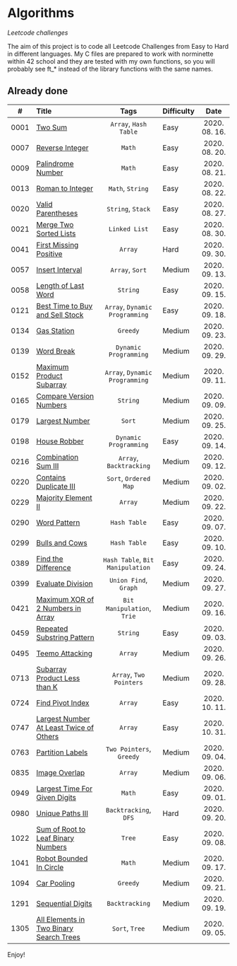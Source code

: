 # Algorithms
*Leetcode challenges*

The aim of this project is to code all Leetcode Challenges from Easy to Hard in different languages. My C files are prepared to work with norminette within 42 school and they are tested with my own functions, so you will probably see ft_* instead of the library functions with the same names.

## Already done
| # | Title | Tags | Difficulty | Date |
|:---:|:---|:---:|:---|:---:|
| 0001 | [Two Sum](./document.md/#0001-two-sum) | `Array`, `Hash Table`| Easy | 2020. 08. 16. |
| 0007 | [Reverse Integer](./document.md/#0007-reverse-integer) | `Math` | Easy | 2020. 08. 20. |
| 0009 | [Palindrome Number](./document.md/#0009-palindrome-number) | `Math` | Easy | 2020. 08. 21. |
| 0013 | [Roman to Integer](./document.md/#0013-roman-to-integer) | `Math`, `String` | Easy | 2020. 08. 22. |
| 0020 | [Valid Parentheses](./document.md/#0020-valid-parentheses) | `String`, `Stack` | Easy | 2020. 08. 27. |
| 0021 | [Merge Two Sorted Lists](./document.md/#0021-merge-two-sorted-lists) | `Linked List` | Easy | 2020. 08. 30. |
| 0041 | [First Missing Positive](./document.md/#first-missing-positive) | `Array` | Hard | 2020. 09. 30. |
| 0057 | [Insert Interval](./document.md/#insert-interval) | `Array`, `Sort` | Medium | 2020. 09. 13. |
| 0058 | [Length of Last Word](./document.md/#length-of-last-word) | `String` | Easy | 2020. 09. 15. |
| 0121 | [Best Time to Buy and Sell Stock](./document.md/#best-time-to-buy-and-sell-stock) | `Array`, `Dynamic Programming` | Easy | 2020. 09. 18. |
| 0134 | [Gas Station](./document.md/#gas-station) | `Greedy` | Medium | 2020. 09. 23. |
| 0139 | [Word Break](./document.md/#word-break) | `Dynamic Programming` | Medium | 2020. 09. 29. |
| 0152 | [Maximum Product Subarray](./document.md/#maximum-product-subarray) | `Array`, `Dynamic Programming` | Medium | 2020. 09. 11. |
| 0165 | [Compare Version Numbers](./document.md/#compare-version-numbers) | `String` | Medium | 2020. 09. 09. |
| 0179 | [Largest Number](./document.md/#largest-number) | `Sort` | Medium | 2020. 09. 25. |
| 0198 | [House Robber](./document.md/#house-robber) | `Dynamic Programming` | Easy | 2020. 09. 14. |
| 0216 | [Combination Sum III](./document.md/#combination-sum-iii) | `Array`, `Backtracking` | Medium | 2020. 09. 12. |
| 0220 | [Contains Duplicate III](./document.md/#contains-duplicate-iii) | `Sort`, `Ordered Map` | Medium | 2020. 09. 02. |
| 0229 | [Majority Element II](./document.md/#majority-element-ii) | `Array` | Medium | 2020. 09. 22. |
| 0290 | [Word Pattern](./document.md/#word-pattern) | `Hash Table` | Easy | 2020. 09. 07. |
| 0299 | [Bulls and Cows](./document.md/#bulls-and-cows) | `Hash Table` | Easy | 2020. 09. 10. |
| 0389 | [Find the Difference](./document.md/#find-the-difference) | `Hash Table`, `Bit Manipulation` | Easy | 2020. 09. 24. |
| 0399 | [Evaluate Division](./document.md/#evaluate-division) | `Union Find`, `Graph` | Medium | 2020. 09. 27. |
| 0421 | [Maximum XOR of 2 Numbers in Array](./document.md/#maximum-xor-of-two-numbers-in-an-array) | `Bit Manipulation`, `Trie` | Medium | 2020. 09. 16. |
| 0459 | [Repeated Substring Pattern](./document.md/#repeated-substring-pattern) | `String` | Easy | 2020. 09. 03. |
| 0495 | [Teemo Attacking](./document.md/#teemo-attacking) | `Array` | Medium | 2020. 09. 26. |
| 0713 | [Subarray Product Less than K](./document.md/#subarray-product-less-than-k) | `Array`, `Two Pointers` | Medium | 2020. 09. 28. |
| 0724 | [Find Pivot Index](./document.md/#0724-find-pivot-index) | `Array` | Easy | 2020. 10. 11. |
| 0747 | [Largest Number At Least Twice of Others](./document.md/#0747-largest-number-at-least-twice-of-others) | `Array` | Easy | 2020. 10. 31. |
| 0763 | [Partition Labels](./document.md/#partition-labels) | `Two Pointers`, `Greedy` | Medium | 2020. 09. 04. |
| 0835 | [Image Overlap](./document.md/#image-overlap) | `Array` | Medium | 2020. 09. 06. |
| 0949 | [Largest Time For Given Digits](./document.md/#largest-time-for-given-digits) | `Math` | Easy | 2020. 09. 01. |
| 0980 | [Unique Paths III](./document.md/#unique-paths-iii) | `Backtracking`, `DFS` | Hard | 2020. 09. 20. |
| 1022 | [Sum of Root to Leaf Binary Numbers](./document.md/#sum-of-root-to-leaf-binary-numbers) | `Tree` | Easy | 2020. 09. 08. |
| 1041 | [Robot Bounded In Circle](./document.md/#robot-bounded-in-circle) | `Math` | Medium | 2020. 09. 17. |
| 1094 | [Car Pooling](./document.md/#car-pooling) | `Greedy` | Medium | 2020. 09. 21. |
| 1291 | [Sequential Digits](./document.md/#sequential-digits) | `Backtracking` | Medium | 2020. 09. 19. |
| 1305 | [All Elements in Two Binary Search Trees](./document.md/#all-elements-in-two-binary-search-trees) | `Sort`, `Tree` | Medium | 2020. 09. 05. |

Enjoy!
